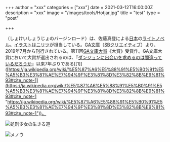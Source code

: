 +++
author = "xxx"
categories = ["xxx"]
date = 2021-03-12T16:00:00Z
description = "xxx"
image = "/images/tools/Hotjar.jpg"
title = "test"
type = "post"

+++
<!--StartFragment-->

（しょけいしょうじょのバージンロード）は、佐藤真登による[日本](https://ja.wikipedia.org/wiki/%E6%97%A5%E6%9C%AC "日本")の[ライトノベル](https://ja.wikipedia.org/wiki/%E3%83%A9%E3%82%A4%E3%83%88%E3%83%8E%E3%83%99%E3%83%AB "ライトノベル")。[イラスト](https://ja.wikipedia.org/wiki/%E3%82%A4%E3%83%A9%E3%82%B9%E3%83%88%E3%83%AC%E3%83%BC%E3%82%B7%E3%83%A7%E3%83%B3 "イラストレーション")は[ニリツ](https://ja.wikipedia.org/wiki/%E3%83%8B%E3%83%AA%E3%83%84 "ニリツ")が担当している。[GA文庫](https://ja.wikipedia.org/wiki/GA%E6%96%87%E5%BA%AB "GA文庫")（[SBクリエイティブ](https://ja.wikipedia.org/wiki/SB%E3%82%AF%E3%83%AA%E3%82%A8%E3%82%A4%E3%83%86%E3%82%A3%E3%83%96 "SBクリエイティブ")）より、2019年7月から刊行されている。第11回[GA文庫大賞](https://ja.wikipedia.org/wiki/GA%E6%96%87%E5%BA%AB%E5%A4%A7%E8%B3%9E "GA文庫大賞")《大賞》受賞作。GA文庫大賞において大賞が選出されるのは、『[ダンジョンに出会いを求めるのは間違っているだろうか](https://ja.wikipedia.org/wiki/%E3%83%80%E3%83%B3%E3%82%B8%E3%83%A7%E3%83%B3%E3%81%AB%E5%87%BA%E4%BC%9A%E3%81%84%E3%82%92%E6%B1%82%E3%82%81%E3%82%8B%E3%81%AE%E3%81%AF%E9%96%93%E9%81%95%E3%81%A3%E3%81%A6%E3%81%84%E3%82%8B%E3%81%A0%E3%82%8D%E3%81%86%E3%81%8B "ダンジョンに出会いを求めるのは間違っているだろうか")』以来7年ぶりである\[\[1\]\]([https://ja.wikipedia.org/wiki/%E5%87%A6%E5%88%91%E5%B0%91%E5%A5%B3%E3%81%AE%E7%94%9F%E3%81%8D%E3%82%8B%E9%81%93#cite_note-1](https://ja.wikipedia.org/wiki/%E5%87%A6%E5%88%91%E5%B0%91%E5%A5%B3%E3%81%AE%E7%94%9F%E3%81%8D%E3%82%8B%E9%81%93#cite_note-1 "https://ja.wikipedia.org/wiki/%E5%87%A6%E5%88%91%E5%B0%91%E5%A5%B3%E3%81%AE%E7%94%9F%E3%81%8D%E3%82%8B%E9%81%93#cite_note-1"))。

<!--EndFragment-->

![処刑少女の生きる道](/img/the_executioner_and_her_way_of_life_light_novel_volume_1_cover.jpg "処刑少女の生きる道")

![メノウ](/img/chara_thumb01.png "メノウ")